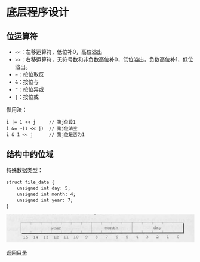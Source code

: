 # 底层程序设计

## 位运算符
- `<<`：左移运算符，低位补0，高位溢出
- `>>`：右移运算符，无符号数和非负数高位补0，低位溢出，负数高位补1，低位溢出。
- `~`：按位取反
- `&`：按位与
- `^`：按位异或
- `|`：按位或

惯用法：
```
i |= 1 << j     // 第j位设1
i &= ~(1 << j)  // 第j位清空
i & 1 << j      // 第j位是否为1
``` 

## 结构中的位域
特殊数据类型：
```
struct file_date {
    unsigned int day: 5;
    unsigned int month: 4;
    unsigned int year: 7;
}
```
![](img/low_level_programming_1.png)



[返回目录](../CONTENTS.md)